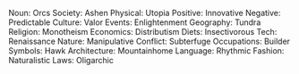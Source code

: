 Noun: Orcs
Society: Ashen
Physical: Utopia
Positive: Innovative
Negative: Predictable
Culture: Valor
Events: Enlightenment
Geography: Tundra
Religion: Monotheism
Economics: Distributism
Diets: Insectivorous
Tech: Renaissance
Nature: Manipulative
Conflict: Subterfuge
Occupations: Builder
Symbols: Hawk
Architecture: Mountainhome
Language: Rhythmic
Fashion: Naturalistic
Laws: Oligarchic